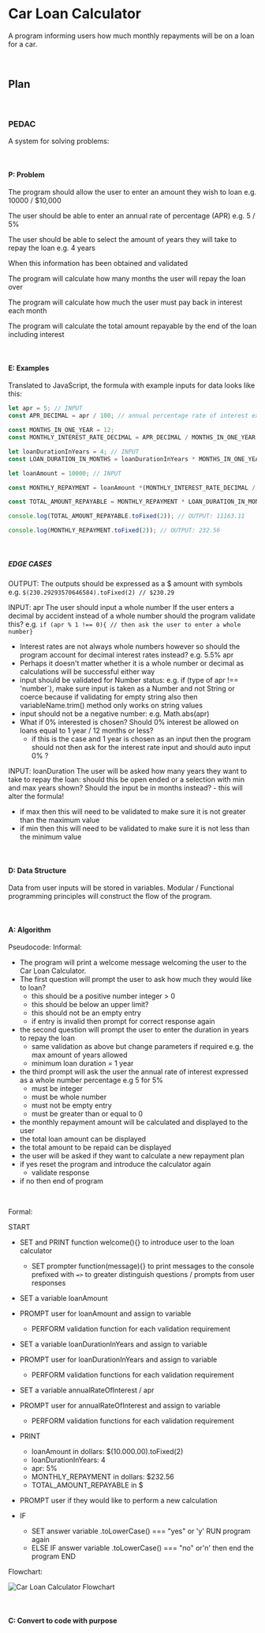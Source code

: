 # Car Loan Calculator 

A program informing users how much monthly repayments will be on a loan for a car.

<br>

## Plan

<br>

### PEDAC
A system for solving problems:

<br>

#### P: Problem
The program should allow the user to enter an amount they wish to loan e.g. 10000 / $10,000  

The user should be able to enter an annual rate of percentage (APR) e.g. 5 / 5%  

The user should be able to select the amount of years they will take to repay the loan e.g. 4 years  

When this information has been obtained and validated

The program will calculate how many months the user will repay the loan over 

The program will calculate how much the user must pay back in interest each month 

The program will calculate the total amount repayable by the end of the loan including interest

<br>

#### E: Examples
Translated to JavaScript, the formula with example inputs for data looks like this: 
<br>

```JavaScript
let apr = 5; // INPUT
const APR_DECIMAL = apr / 100; // annual percentage rate of interest expressed as a decimal number to use for calculations on values

const MONTHS_IN_ONE_YEAR = 12;
const MONTHLY_INTEREST_RATE_DECIMAL = APR_DECIMAL / MONTHS_IN_ONE_YEAR;

let loanDurationInYears = 4; // INPUT
const LOAN_DURATION_IN_MONTHS = loanDurationInYears * MONTHS_IN_ONE_YEAR;

let loanAmount = 10000; // INPUT

const MONTHLY_REPAYMENT = loanAmount *(MONTHLY_INTEREST_RATE_DECIMAL / (1 - Math.pow((1 + MONTHLY_INTEREST_RATE_DECIMAL), (- LOAN_DURATION_IN_MONTHS)))); // OUTPUT

const TOTAL_AMOUNT_REPAYABLE = MONTHLY_REPAYMENT * LOAN_DURATION_IN_MONTHS;

console.log(TOTAL_AMOUNT_REPAYABLE.toFixed(2)); // OUTPUT: 11163.11

console.log(MONTHLY_REPAYMENT.toFixed(2)); // OUTPUT: 232.56
```

<br>

##### EDGE CASES  

OUTPUT: 
The outputs should be expressed as a $ amount with symbols e.g. 
`$(230.29293570646584).toFixed(2) // $230.29`

INPUT: apr 
The user should input a whole number
If the user enters a decimal by accident instead of a whole number should the program validate this? e.g.
`if (apr % 1 !== 0){ // then ask the user to enter a whole number}`
- Interest rates are not always whole numbers however so should the program account for decimal interest rates instead? e.g. 5.5% apr
- Perhaps it doesn't matter whether it is a whole number or decimal as calculations will be successful either way
- input should be validated for Number status: e.g. if (type of apr !== 'number`), make sure input is taken as a Number and not String or coerce because if validating for empty string also then variableName.trim() method only works on string values
- input should not be a negative number: e.g.  Math.abs(apr)
- What if 0% interested is chosen? Should 0% interest be allowed on loans equal to 1 year / 12 months or less? 
  - if this is the case and 1 year is chosen as an input then the program should not then ask for the interest rate input and should auto input 0% ?

INPUT: loanDuration
The user will be asked how many years they want to take to repay the loan: should this be open ended or a selection with min and max years shown? Should the input be in months instead? - this will alter the formula!
- if max then this will need to be validated to make sure it is not greater than the maximum value
- if min then this will need to be validated to make sure it is not less than the minimum value


<br>

#### D: Data Structure
Data from user inputs will be stored in variables. 
Modular / Functional programming principles will construct the flow of the program.

<br>

#### A: Algorithm
Pseudocode:
Informal:
- The program will print a welcome message welcoming the user to the Car Loan Calculator.
- The first question will prompt the user to ask how much they would like to loan?
  - this should be a positive number integer > 0
  - this should be below an upper limit? 
  - this should not be an empty entry
  - if entry is invalid then prompt for correct response again
- the second question will prompt the user to enter the duration in years to repay the loan
  - same validation as above but change parameters if required e.g. the max amount of years allowed
  - minimum loan duration = 1 year
- the third prompt will ask the user the annual rate of interest expressed as a whole number percentage e.g 5 for 5%
  - must be integer
  - must be whole number
  - must not be empty entry
  - must be greater than or equal to 0
- the monthly repayment amount will be calculated and displayed to the user
- the total loan amount can be displayed
- the total amount to be repaid can be displayed
- the user will be asked if they want to calculate a new repayment plan
- if yes reset the program and introduce the calculator again
  - validate response
- if no then end of program

<br>

Formal:

START
- SET and PRINT function welcome(){} to introduce user to the loan calculator
  - SET prompter function(message){} to print messages to the console prefixed with `=>` to greater distinguish questions / prompts from user responses
- SET a variable loanAmount
- PROMPT user for loanAmount and assign to variable
  - PERFORM validation function for each validation requirement
  
- SET a variable loanDurationInYears and assign to variable
- PROMPT user for loanDurationInYears and assign to variable
  - PERFORM validation functions for each validation requirement
  
- SET a variable annualRateOfInterest / apr
- PROMPT user for annualRateOfInterest and assign to variable
  - PERFORM validation functions for each validation requirement

- PRINT
  - loanAmount in dollars: $(10.000.00).toFixed(2)
  - loanDurationInYears: 4
  - apr: 5%
  - MONTHLY_REPAYMENT in dollars: $232.56
  - TOTAL_AMOUNT_REPAYABLE in $
- PROMPT user if they would like to perform a new calculation
- IF 
  - SET answer variable .toLowerCase() === "yes" or 'y' RUN program again
  - ELSE IF answer variable .toLowerCase() === "no" or'n' then end the program
END


Flowchart:

![Car Loan Calculator Flowchart](car_loan_calculator_flowchart.png)

<br>

#### C: Convert to code with purpose
